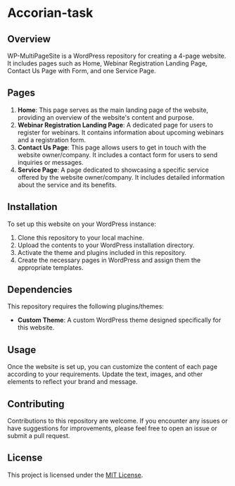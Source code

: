 # Accorian-task

## Overview
WP-MultiPageSite is a WordPress repository for creating a 4-page website. It includes pages such as Home, Webinar Registration Landing Page, Contact Us Page with Form, and one Service Page.

## Pages
1. **Home**: This page serves as the main landing page of the website, providing an overview of the website's content and purpose.
2. **Webinar Registration Landing Page**: A dedicated page for users to register for webinars. It contains information about upcoming webinars and a registration form.
3. **Contact Us Page**: This page allows users to get in touch with the website owner/company. It includes a contact form for users to send inquiries or messages.
4. **Service Page**: A page dedicated to showcasing a specific service offered by the website owner/company. It includes detailed information about the service and its benefits.

## Installation
To set up this website on your WordPress instance:
1. Clone this repository to your local machine.
2. Upload the contents to your WordPress installation directory.
3. Activate the theme and plugins included in this repository.
4. Create the necessary pages in WordPress and assign them the appropriate templates.

## Dependencies
This repository requires the following plugins/themes:
- **Custom Theme**: A custom WordPress theme designed specifically for this website.

## Usage
Once the website is set up, you can customize the content of each page according to your requirements. Update the text, images, and other elements to reflect your brand and message.

## Contributing
Contributions to this repository are welcome. If you encounter any issues or have suggestions for improvements, please feel free to open an issue or submit a pull request.

## License
This project is licensed under the [MIT License](LICENSE).
